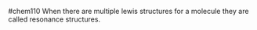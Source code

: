 #chem110 
When there are multiple lewis structures for a molecule they are called resonance structures. 